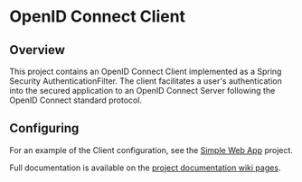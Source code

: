 # OpenID Connect Client #

## Overview ##

This project contains an OpenID Connect Client implemented as a Spring Security AuthenticationFilter.  The client facilitates a user's authentication into the secured application to an OpenID Connect Server following the OpenID Connect standard protocol.

## Configuring ##

For an example of the Client configuration, see the [Simple Web App](https://github.com/mitreid-connect/simple-web-app) project.

Full documentation is available on the [project documentation wiki pages](https://github.com/mitreid-connect/OpenID-Connect-Java-Spring-Server/wiki/Client-configuration).

